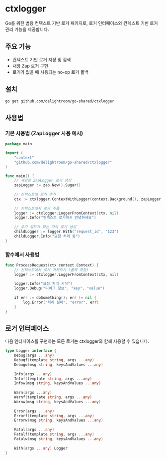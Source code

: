 # ctxlogger

Go를 위한 범용 컨텍스트 기반 로거 패키지로, 로거 인터페이스와 컨텍스트 기반 로거 관리 기능을 제공합니다.

## 주요 기능

- 컨텍스트 기반 로거 저장 및 검색
- 내장 Zap 로거 구현
- 로거가 없을 때 사용되는 no-op 로거 폴백

## 설치

```bash
go get github.com/delightroom/go-shared/ctxlogger
```

## 사용법

### 기본 사용법 (ZapLogger 사용 예시)

```go
package main

import (
    "context"
    "github.com/delightroom/go-shared/ctxlogger"
)

func main() {
    // 새로운 ZapLogger 로거 생성
    zapLogger := zap.New().Sugar()
    
    // 컨텍스트에 로거 추가
    ctx := ctxlogger.ContextWithLogger(context.Background(), zapLogger)
    
    // 컨텍스트에서 로거 추출
    logger := ctxlogger.LoggerFromContext(ctx, nil)
    logger.Info("컨텍스트 로거에서 안녕하세요")
    
    // 추가 필드가 있는 자식 로거 생성
    childLogger := logger.With("request_id", "123")
    childLogger.Info("요청 처리 중")
}
```

### 함수에서 사용법

```go
func ProcessRequest(ctx context.Context) {
    // 컨텍스트에서 로거 가져오기 (폴백 포함)
    logger := ctxlogger.LoggerFromContext(ctx, nil)
    
    logger.Info("요청 처리 시작")
    logger.Debug("디버그 정보", "key", "value")
    
    if err := doSomething(); err != nil {
        log.Error("처리 실패", "error", err)
    }
}
```

## 로거 인터페이스

다음 인터페이스를 구현하는 모든 로거는 ctxlogger와 함께 사용할 수 있습니다.

```go
type Logger interface {
    Debug(args ...any)
    Debugf(template string, args ...any)
    Debugw(msg string, keysAndValues ...any)
    
    Info(args ...any)
    Infof(template string, args ...any)
    Infow(msg string, keysAndValues ...any)
    
    Warn(args ...any)
    Warnf(template string, args ...any)
    Warnw(msg string, keysAndValues ...any)
    
    Error(args ...any)
    Errorf(template string, args ...any)
    Errorw(msg string, keysAndValues ...any)
    
    Fatal(args ...any)
    Fatalf(template string, args ...any)
    Fatalw(msg string, keysAndValues ...any)
    
    With(args ...any) Logger
}
```